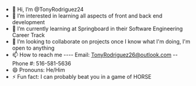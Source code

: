 - 👋 Hi, I’m @TonyRodriguez24
- 👀 I’m interested in learning all aspects of front and back end development
- 🌱 I’m currently learning at Springboard in their Software Engineering Career Track
- 💞️ I’m looking to collaborate on projects once I know what I'm doing, I'm open to anything
- 📫 How to reach me ---- Email: TonyRodriguez26@outlook.com -- Phone #: 516-581-5636
- 😄 Pronouns: He/Him
- ⚡ Fun fact: I can probably beat you in a game of HORSE

<!---
TonyRodriguez24/TonyRodriguez24 is a ✨ special ✨ repository because its `README.md` (this file) appears on your GitHub profile.
You can click the Preview link to take a look at your changes.
--->
